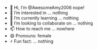 - 👋 Hi, I’m @AwesomeAmy2006 nope!
- 👀 I’m interested in ... nothing
- 🌱 I’m currently learning ... nothing
- 💞️ I’m looking to collaborate on ... nothing
- 📫 How to reach me ... nowhere
- 😄 Pronouns: female
- ⚡ Fun fact: ... nothing

<!---
AwesomeAmy2006/AwesomeAmy2006 is a ✨ special ✨ repository because its `README.md` (this file) appears on your GitHub profile.
You can click the Preview link to take a look at your changes.
--->
